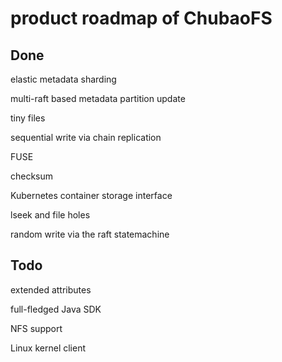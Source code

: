 # product roadmap of ChubaoFS

## Done

elastic metadata sharding

multi-raft based metadata partition update

tiny files

sequential write via chain replication

FUSE

checksum

Kubernetes container storage interface

lseek and file holes

random write via the raft statemachine

## Todo

extended attributes

full-fledged Java SDK

NFS support

Linux kernel client

